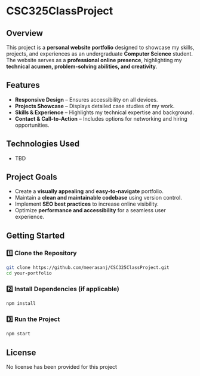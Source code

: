 # CSC325ClassProject

## Overview  
This project is a **personal website portfolio** designed to showcase my skills, projects, and experiences as an undergraduate **Computer Science** student. The website serves as a **professional online presence**, highlighting my **technical acumen, problem-solving abilities, and creativity**.  

## Features  
- **Responsive Design** – Ensures accessibility on all devices.  
- **Projects Showcase** – Displays detailed case studies of my work.  
- **Skills & Experience** – Highlights my technical expertise and background.  
- **Contact & Call-to-Action** – Includes options for networking and hiring opportunities.  

## Technologies Used  
- TBD

## Project Goals  
- Create a **visually appealing** and **easy-to-navigate** portfolio.  
- Maintain a **clean and maintainable codebase** using version control.  
- Implement **SEO best practices** to increase online visibility.  
- Optimize **performance and accessibility** for a seamless user experience.  

## Getting Started  
### 1️⃣ Clone the Repository  
```bash
git clone https://github.com/meerasanj/CSC325ClassProject.git
cd your-portfolio
```
### 2️⃣ Install Dependencies (if applicable)  
```bash
npm install
```
### 3️⃣ Run the Project  
```bash
npm start
```

## License  
No license has been provided for this project 
